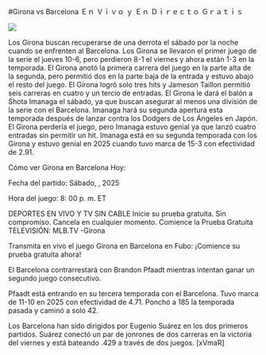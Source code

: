 #Girona vs Barcelona Ｅｎ Ｖｉｖｏ ｙ Ｅｎ Ｄｉｒｅｃｔｏ Ｇｒａｔｉｓ  
  
  
[![](https://i.imgur.com/qSNzIqt.png)](https://movie.rssnews.media/QvnFMRlG.php)  
  
Los Girona buscan recuperarse de una derrota el sábado por la noche cuando se enfrenten al Barcelona. Los Girona se llevaron el primer juego de la serie el jueves 10-6, pero perdieron 8-1 el viernes y ahora están 1-3 en la temporada. El Girona anotó la primera carrera del juego en la parte alta de la segunda, pero permitió dos en la parte baja de la entrada y estuvo abajo el resto del juego. El Girona logró solo tres hits y Jameson Taillon permitió seis carreras en cuatro y un tercio de entradas. El Girona le dará el balón a Shota Imanaga el sábado, ya que buscan asegurar al menos una división de la serie con el Barcelona. Imanaga hará su segunda apertura esta temporada después de lanzar contra los Dodgers de Los Ángeles en Japón. El Girona perdería el juego, pero Imanaga estuvo genial ya que lanzó cuatro entradas sin permitir un hit. Imanaga está en su segunda temporada con los Girona y estuvo genial en 2025 cuando tuvo marca de 15-3 con efectividad de 2.91.

Cómo ver Girona en Barcelona Hoy:

Fecha del partido: Sábado, , 2025

Hora del juego: 8: 00 p. m. ET

DEPORTES EN VIVO Y TV SIN CABLE
Inicie su prueba gratuita. Sin compromiso. Cancela en cualquier momento.
Comience la Prueba Gratuita
TELEVISIÓN: MLB.TV -Girona

Transmita en vivo el juego Girona en Barcelona en Fubo: ¡Comience su prueba gratuita ahora! 

El Barcelona contrarrestará con Brandon Pfaadt mientras intentan ganar un segundo juego consecutivo.

Pfaadt está entrando en su tercera temporada con el Barcelona. Tuvo marca de 11-10 en 2025 con efectividad de 4.71. Ponchó a 185 la temporada pasada y caminó a solo 42.

Los Barcelona han sido dirigidos por Eugenio Suárez en los dos primeros partidos. Suárez conectó un par de jonrones de dos carreras en la victoria del viernes y está bateando .429 a través de dos juegos. [xVmaR]